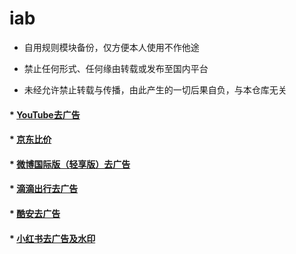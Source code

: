 # iab
* 自用规则模块备份，仅方便本人使用不作他途

* 禁止任何形式、任何缘由转载或发布至国内平台

* 未经允许禁止转载与传播，由此产生的一切后果自负，与本仓库无关

#### * [YouTube去广告](https://raw.githubusercontent.com/iab0x00/ProxyRules/main/Rewrite/YouTubeNoAd.sgmodule)

#### * [京东比价](https://raw.githubusercontent.com/iab0x00/ProxyRules/main/Rewrite/JD_Price.sgmodule)

#### * [微博国际版（轻享版）去广告](https://raw.githubusercontent.com/iab0x00/ProxyRules/main/Rewrite/WeiBoIntl.sgmodule)

#### * [滴滴出行去广告](https://raw.githubusercontent.com/iab0x00/ProxyRules/main/Rewrite/DidiNoAd.srmodule)

#### * [酷安去广告](https://raw.githubusercontent.com/iab0x00/ProxyRules/main/Rewrite/Coolapk.sgmodule)

#### * [小红书去广告及水印](https://raw.githubusercontent.com/iab0x00/ProxyRules/main/Rewrite/RedBook.srmodule)
